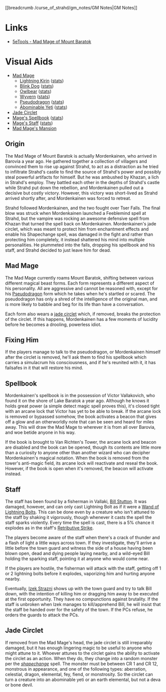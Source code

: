 [[breadcrumb /curse_of_strahd/gm_notes/GM Notes|GM Notes]]

# Links

* [5eTools - Mad Mage of Mount Baratok](https://5e.tools/adventure.html#cos,2,m.%20mad%20mage%20of%20mount%20baratok,0)

# Visual Aids

* [Mad Mage](^curse_of_strahd/mad_mage.jpg)
  * [Lightning Kirin](^curse_of_strahd/lightning_kirin.jpg) ([stats](https://5e.tools/bestiary/kirin-vgm.html))
  * [Blink Dog](^curse_of_strahd/blink_dog.jpeg) ([stats](https://5e.tools/bestiary.html#blink%20dog_mm))
  * [Owlbear](^curse_of_strahd/owlbear.jpg) ([stats](https://5e.tools/bestiary.html#owlbear_mm))
  * [Wyvern](^curse_of_strahd/wyvern.png) ([stats](https://5e.tools/bestiary.html#wyvern_mm))
  * [Pseudodragon](^curse_of_strahd/pseudodragon.jpg) ([stats](https://5e.tools/bestiary.html#pseudodragon_mm))
  * [Abominable Yeti](^curse_of_strahd/abominable_yeti.jpg) ([stats](https://5e.tools/bestiary.html#abominable%20yeti_mm))
* [Jade Circlet](^curse_of_strahd/jade_circlet.jpg)
* [Mage's Spellbook](^curse_of_strahd/mordenkainens_spellbook.jpg) ([stats](/dnd/equipment/magic-item/alchemical-compendium))
* [Mage's Staff](^curse_of_strahd/jade_circlet.jpg) ([stats](/dnd/equipment/magic-item/staff-of-the-magi))
* [Mad Mage's Mansion](^curse_of_strahd/magnificent_mansion.jpg)

## Origin

The Mad Mage of Mount Baratok is actually Mordenkainen, who arrived in Barovia a year ago. He gathered together a collection of villagers and convinced them to rise up against Strahd, to act as a distraction as he tried to infiltrate Strahd's castle to find the source of Strahd's power and possibly steal powerful artifacts for himself. But he was ambushed by Khazan, a lich in Strahd's employ. They battled each other in the depths of Strahd's castle while Strahd put down the rebellion, and Mordenkainen pulled out a decisive but costly victory. However, this victory was short-lived as Strahd arrived shortly after, and Mordenkainen was forced to retreat. 

Strahd followed Mordenkainen, and the two fought over Tser Falls. The final blow was struck when Mordenkainen launched a Feeblemind spell at Strahd, but the vampire was rocking an awesome defensive spell from Khazan that turned the spell back on Mordenkainen. Mordenkainen's jade circlet, which was meant to protect him from enchantment effects and enable his Shapechange spell, was damaged in the fight and rather than protecting him completely, it instead shattered his mind into multiple personalities. He plummeted into the falls, dropping his spellbook and his staff, and Strahd decided to just leave him for dead.

## Mad Mage

The Mad Mage currently roams Mount Baratok, shifting between various different magical beast forms. Each form represents a different aspect of his personality. All are aggressive and cannot be reasoned with, except for his [Pseudodragon](^curse_of_strahd/pseudodragon.jpg) form which he takes when he's startled or scared. The pseudodragon has only a shred of the intelligence of the original man, and is more likely to babble and beg for its life than have a conversation. 

Each form also wears a [jade circlet](^curse_of_strahd/jade_circlet.jpg) which, if removed, breaks the protection of the circlet. If this happens, Mordenkainen has a few moments of lucidity before he becomes a drooling, powerless idiot.

## Fixing Him

If the players manage to talk to the pseudodragon, or Mordenkainen himself after the circlet is removed, he'll ask them to find his spellbook which carries a simulacrum his consciousness, and if he's reunited with it, it has failsafes in it that will restore his mind.

## Spellbook

Mordenkainen's spellbook is in the possession of Victor Vallakovich, who found it on the shore of Lake Baratok a year ago. Although he knows it holds great power (a simple detect magic spell proves this), it's closed tight with an arcane lock that Victor has yet to be able to break. If the arcane lock is removed or bypassed somehow, the book activates a beacon that gives off a glow and an otherworldly note that can be seen and heard for miles away. This will draw the Mad Mage to wherever it is from all over Barovia, and woe betide anyone in his way.

If the book is brought to Van Richten's Tower, the arcane lock and beacon are disabled and the book can be opened, though its contents are little more than a curiosity to anyone other than another wizard who can decipher Mordenkainen's magical notation. When the book is removed from the tower's anti-magic field, its arcane lock will reactivate and reseal the book. However, if the book is open when it's removed, the beacon will activate instead.

## Staff

The staff has been found by a fisherman in Vallaki, [Bill Stutton](^curse_of_strahd/bill_stutton.jpg). It was damaged, however, and can only cast Lightning Bolt as if it were a [Wand of Lightning Bolts](http://mywiki.zapto.org/dnd/equipment/magic-item/wand-of-lightning-bolts). This can be done even by a creature who isn't attuned to the staff by shaking it vigorously, though whenever it casts the spell the staff sparks violently. Every time the spell is cast, there is a 5% chance it explodes as in the staff's [Retributive Strike](http://mywiki.zapto.org/dnd/equipment/magic-item/Staff%20of%20the%20Magi).

The players become aware of the staff when there's a crack of thunder and a flash of light a little ways across town. If they investigate, they'll arrive a little before the town guard and witness the side of a house having been blown open, dead and dying people laying nearby, and a wild-eyed Bill holding the sparking staff, pointing it at anyone who would come near.

If the players are hostile, the fisherman will attack with the staff, getting off 1 or 2 lightning bolts before it explodes, vaporizing him and hurting anyone nearby.

Eventually, [Izek Strazni](^curse_of_strahd/izek_strazni.jpg) shows up with the town guard and try to talk Bill down, with the intention of killing him or dragging him away to be executed at the first opportunity. They have no compunctions against brutality. If the staff is unbroken when Izek manages to kill/apprehend Bill, he will insist that the staff be handed over for the safety of the town. If the PCs refuse, he orders the guards to attack the PCs.  

## Jade Circlet

If removed from the Mad Mage's head, the jade circlet is still irreparably damaged, but it has enough lingering magic to be useful to anyone who might attune to it. Whoever attunes to the circlet gains the ability to activate the circlet as an action. When they do, they change into a random monster per the _[shapechange](/dnd/spell/shapechange)_ spell. The monster must be between CR 1 and CR 12, monstrous in appearance, and one of the following types: aberration, celestial, dragon, elemental, fey, fiend, or monstrosity. So the circlet can turn a creature into an abominable yeti or an earth elemental, but not a deva or bone devil.


<script type="module">
    import { init_links } from "/js/common/visual_aid_backend.js";
    init_links();
</script>

